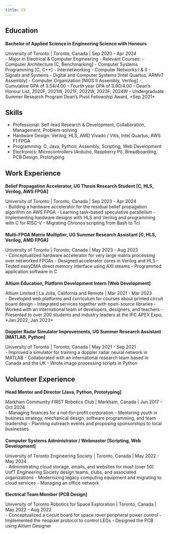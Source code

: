 ```yaml
---
title: CV
---
```


## Education

#### Bachelor of Applied Science in Engineering Science with Honours
<p class="lead">University of Toronto | Toronto, Canada | Sep 2020 - Apr 2024</p>
- Major in Electrical & Computer Engineering
- Relevant Courses: 
  - Computer Architecture [C, Benchmarking]
  - Computer Systems Programming  [C, C++]
  - Internetworking
  - Computer Networks I & II
  - Signals and Systems
  - Digital and Computer Systems [Intel Quartus, ARMv7 Assembly]
  - Computer Organization [NIOS II Assembly, Verilog]
- Cumulative GPA of 3.54/4.00
- Fourth year GPA of 3.90/4.00
- Dean’s Honour List, 2020F, 2021W, 2021F, 2022W, 2023F, 2024W
- Undergraduate Summer Research Program Dean’s Pivot Fellowship Award, *Sep 2021*

## Skills

- Professional: Self-lead Research & Development, Collaboration, Management, Problem-solving
- Hardware Design: Verilog, HLS, AMD Vivado / Vitis, Intel Quartus, AWS F1 FPGA 
- Programming: C, Java, Python, Assembly, Scripting, Web Development
- Electronics: Microcontrollers (Arduino, Raspberry Pi), Breadboarding, PCB Design, Prototyping

## Work Experience

#### Belief Propagation Accelerator, UG Thesis Research Student [C, HLS, Verilog, AWS FPGA]
<p class="lead">University of Toronto | Toronto, Canada | Sep 2023 - Apr 2024</p>
- Building a hardware accelerator for the residual belief propagation algorithm on AWS FPGA
- Learning task-based speculative parallelism
- Implementing hardware designs with HLS and Verilog and programming with C for RISC-V
- Migrating Chronos scripting from Bash to Tcl

#### Multi-FPGA Matrix Multiplier, UG Summer Research Assistant  [C, HLS, Verilog, AMD FPGA]
<p class="lead">University of Toronto | Toronto, Canada | May 2023 - Aug 2023</p>
- Conceptualized hardware accelerator for very large matrix processing over networked FPGAs
- Designed accelerator cores in Verilog and HLS
- Tested easyDMA direct memory interface using AXI steams
- Programmed application software in C

#### Altium Education, Platform Development Intern [Web Development]
<p class="lead">Altium Limited | La Jolla, California and Remote | Mar 2021 - Mar 2023</p>
- Developed web platforms and curriculum for courses about printed circuit board design
- Integrated services together with open-source libraries
- Worked with an international team of developers, designers, and teachers
- Presented to over 200 students and industry leaders at the IPC APEX Expo, *Jan 2022, Jan 2023*

#### Doppler Radar Simulator Improvements, UG Summer Research Assistant  [MATLAB, Python]
<p class="lead">University of Toronto | Toronto, Canada | May 2021 - Sep 2021</p>
- Improved a simulator for training a doppler radar neural network in MATLAB
- Collaborated with an international research team based in Canada and the UK
- Wrote image processing scripts in Python

## Volunteer Experience

#### Head Mentor and Director [Java, Python, Prototyping]
<p class="lead">Markham Community FIRST Robotics Club | Markham, Canada | Jun 2017 - Oct 2024</p>
- Managing finances for a not-for-profit corporation
- Mentoring youth in business strategy, mechanical design, software programming, and team leadership
- Planning outreach events and proposing sponsorships to local businesses

#### Computer Systems Administrator / Webmaster [Scripting, Web Development]
<p class="lead">University of Toronto Engineering Society | Toronto, Canada | May 2022 - May 2024</p>
- Administrating cloud storage, emails, and websites for most (over 50) UofT Engineering Society design teams, clubs, and associated organizations
- Modernizing legacy computing equipment and migrating to cloud services
- Managing an office network

#### Electrical Team Member [PCB Design]
<p class="lead">University of Toronto Robotics for Space Exploration | Toronto, Canada | May 2022 - Aug 2022</p>
- Conceptualized a circuit board for space rover peripheral power control
- Implemented the neopixel protocol to control LEDs
- Designed the PCB using Altium Designer

<style>
h4, .lead{
    margin-bottom: 0px !important;
}
</style>